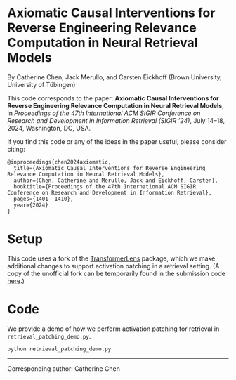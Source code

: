 # Axiomatic Causal Interventions for Reverse Engineering Relevance Computation in Neural Retrieval Models

By Catherine Chen, Jack Merullo, and Carsten Eickhoff (Brown University, University of Tübingen)

This code corresponds to the paper: __Axiomatic Causal Interventions for Reverse Engineering Relevance Computation in Neural Retrieval Models__, in _Proceedings of the 47th International ACM SIGIR Conference on Research and Development in Information Retrieval (SIGIR ’24)_, July 14–18, 2024, Washington, DC, USA. 

If you find this code or any of the ideas in the paper useful, please consider citing:
```
@inproceedings{chen2024axiomatic,
  title={Axiomatic Causal Interventions for Reverse Engineering Relevance Computation in Neural Retrieval Models},
  author={Chen, Catherine and Merullo, Jack and Eickhoff, Carsten},
  booktitle={Proceedings of the 47th International ACM SIGIR Conference on Research and Development in Information Retrieval},
  pages={1401--1410},
  year={2024}
}
```

# Setup

This code uses a fork of the [TransformerLens](https://github.com/neelnanda-io/TransformerLens) package, which we make additional changes to support activation patching in a retrieval setting. (A copy of the unofficial fork can be temporarily found in the submission code [here](https://github.com/catherineschen/tasb-transformer-lens).)

# Code

We provide a demo of how we perform activation patching for retrieval in `retrieval_patching_demo.py`. 

```
python retrieval_patching_demo.py
```


-----------
Corresponding author: Catherine Chen
